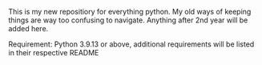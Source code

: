 This is my new repositiory for everything python. My old ways of keeping things are way too confusing to navigate. Anything after 2nd year will be added here.

Requirement: Python 3.9.13 or above, additional requirements will be listed in their respective README
